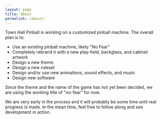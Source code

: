 ```yaml
---
layout: page
title: About
permalink: /about/
---
```


Town Hall Pinball is working on a customized pinball machine. The overall plan is to:

* Use an existing pinball machine, likely "No Fear"
* Completely rebrand it with a new play-field, backglass, and cabinet artwork
* Design a new theme
* Design a new ruleset
* Design and/or use new animations, sound effects, and music
* Design new software

Since the theme and the name of the game has not yet been decided, we are using the working title of "no-fear" for now.

We are very early in the process and it will probably be some time until real progress is made. In the mean time, feel free to follow along and see development in action.
